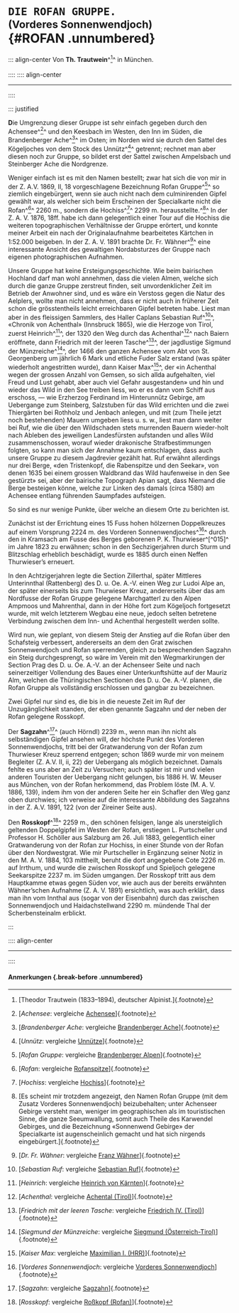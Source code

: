 # **`DIE ROFAN GRUPPE.`**<br /><small>(Vorderes Sonnenwendjoch)</small><br /> {#ROFAN .unnumbered}
::: align-center
Von **Th. Trautwein**^[^950]^  in  München.<br /><br />
::::
:::: align-center
****
::::

::: justified


**D**ie Umgrenzung dieser Gruppe ist sehr einfach gegeben durch den Achensee^[^951]^ und
den Keesbach im Westen, den Inn im Süden, die Brandenberger Ache^[^952]^ im
Osten; im Norden wird sie durch den Sattel des Kögeljoches von dem Stock des
Unnütz^[^954]^ getrennt; rechnet man aber diesen noch zur Gruppe, so bildet erst der
Sattel zwischen Ampelsbach und Steinberger Ache die Nordgrenze.

Weniger einfach ist es mit den Namen bestellt; zwar hat sich die von mir
in der Z. A.V. 1869, II, 18 vorgeschlagene Bezeichnung Rofan Gruppe^[^953]^ so ziemlich
eingebürgert, wenn sie auch nicht nach dem culminirenden Gipfel gewählt war, als
welcher sich beim Erscheinen der Specialkarte nicht die Rofan^[^955]^ 2260&nbsp;m.,
sondern die Hochiss^[^956]^ 2299&nbsp;m. herausstellte.^[^957]^ In der
Z. A. V. 1876, 18ff. habe ich dann gelegentlich einer Tour auf die Hochiss die weiteren
topographischen Verhältnisse der Gruppe erörtert, und konnte meiner Arbeit ein
nach der Originalaufnahme bearbeitetes Kärtchen in 1:52.000 beigeben. In der
Z. A. V. 1891 brachte Dr. Fr. Wähner^[^958]^ eine interessante Ansicht des gewaltigen
Nordabsturzes der Gruppe nach eigenen photographischen Aufnahmen.

Unsere Gruppe hat keine Ersteigungsgeschichte. Wie beim bairischen Hochland darf
man wohl annehmen, dass die vielen Almen, welche sich durch die
ganze Gruppe zerstreut finden, seit unvordenklicher Zeit im Betrieb der Anwohner
sind, und es wäre ein Verstoss gegen die Natur des Aelplers, wollte man nicht
annehmen, dass er nicht auch in früherer Zeit schon die grösstentheils leicht
erreichbaren Gipfel betreten habe. Liest man aber in des fleissigen Sammlers, des
Haller Caplans Sebastian Ruf^[^959]^, «Chronik von Achenthal» (Innsbruck 1865),
wie die Herzoge von Tirol, zuerst Heinrich^[^960]^, der 1320 den Weg durch das
Achenthal^[^961]^ nach Baiern eröffnete, dann Friedrich mit der leeren Tasche^[^967]^,
der  jagdlustige Sigmund der Münzreiche^[^962]^, der 1466 den ganzen Achensee
vom Abt von St. Georgenberg um jährlich 6 Mark und etliche Fuder Salz erstand
(was später wiederholt angestritten wurde), dann Kaiser Max^[^963]^, der
«in Achenthal wegen der grossen Anzahl von Gemsen, so sich allda aufgehalten,
viel Freud und Lust gehabt, aber auch viel Gefahr ausgestanden» und hin und wieder
das Wild in den See treiben liess, wo er es dann vom Schiff aus erschoss, — wie
Erzherzog Ferdinand im Hinterunnütz Gebirge, am Uebergange zum Steinberg,
Salzstuben für das Wild errichten und die zwei Thiergärten bei Rothholz und Jenbach
anlegen, und mit (zum Theile jetzt noch bestehenden) Mauern umgeben liess u. s. w.,
liest man dann weiter bei Ruf, wie die über den Wildschaden stets murrenden Bauern
wieder-holt nach Ableben des jeweiligen Landesfürsten aufstanden und alles Wild
zusammenschossen, worauf wieder drakonische Strafbestimmungen folgten, so kann
man sich der Annahme kaum entschlagen, dass auch unsere Gruppe zu diesem
Jagdrevier gezählt hat. Ruf erwähnt allerdings nur drei Berge, «den Tristenkopf,
die Rabenspitze und den Seekar», von denen 1635 bei einem grossen Waldbrand
das Wild haufenweise in den See gestürzt» sei, aber der bairische Topograph
Apian sagt, dass Niemand die Berge besteigen könne, welche zur Linken des
damals (circa 1580) am Achensee entlang führenden Saumpfades aufsteigen.

So sind es nur wenige Punkte, über welche an diesem Orte zu berichten ist.

Zunächst ist der Errichtung eines 15 Fuss hohen hölzernen Doppelkreuzes
auf einem Vorsprung 2224&nbsp;m. des Vorderen Sonnenwendjoches^[^964]^ durch
den in Kramsach am Fusse des Berges geborenen P. K. Thurwieser^[^015]^ im Jahre
1823 zu erwähnen; schon in den Sechzigerjahren durch Sturm und Blitzschlag erheblich
beschädigt, wurde es 1885 durch einen Neffen Thurwieser’s erneuert.

In den Achtzigerjahren legte die Section Zillerthal, später Mittleres Unterinnthal (Rattenberg)
des D. u. Oe. A.-V. einen Weg zur Ludoi Alpe an, der später einerseits bis zum
Thurwieser Kreuz, andererseits über das am Nordfusse der Rofan Gruppe gelegene
Marchgatterl zu den Alpen Ampmoos und Mahrenthal, dann in der Höhe fort zum
Kögeljoch fortgesetzt wurde, mit welch letzterem Wegbau eine neue, jedoch selten
betretene Verbindung zwischen dem Inn- und Achenthal hergestellt werden sollte.

Wird nun, wie geplant, von diesem Steig der Anstieg auf die Rofan über
den Schafsteig verbessert, andererseits an dem den Grat zwischen Sonnenwendjoch
und Rofan sperrenden, gleich zu besprechenden Sagzahn ein Steig durchgesprengt,
so wäre im Verein mit den Wegmarkirungen der Section Prag des D. u. Oe. A.-V.
an der Achenseer Seite und nach seinerzeitiger Vollendung des Baues einer
Unterkunftshütte auf der Mauriz Alm, welchen die Thüringischen Sectionen des D. u. Oe.
A.-V. planen, die Rofan Gruppe als vollständig erschlossen und gangbar zu bezeichnen.

Zwei Gipfel nur sind es, die bis in die neueste Zeit im Ruf der Unzugänglichkeit standen,
der eben genannte Sagzahn und der neben der Rofan gelegene Rosskopf.

Der **Sagzahn**^[^965]^ (auch Hörndl) 2239 m., wenn man ihn nicht als selbständigen
Gipfel ansehen will, der höchste Punkt des Vorderen Sonnenwendjochs, tritt bei
der Gratwanderung von der Rofan zum Thurwieser Kreuz sperrend entgegen;
schon 1869 wurde mir von meinem Begleiter (Z. A.V. II, ii, 22) der Uebergang als
möglich bezeichnet. Damals fehlte es uns aber an Zeit zu Versuchen; auch später
ist mir und vielen anderen Touristen der Uebergang nicht gelungen, bis 1886
H. W. Meuser aus München, von der Rofan herkommend, das Problem löste
(M. A. V. 1886, 139), indem ihm von der anderen Seite her ein Schafler den Weg
ganz oben durchwies; ich verweise auf die interessante Abbildung des Sagzahns
in der Z. A.V. 1891, 122 (von der Zireiner Seite aus).

Den **Rosskopf**^[^966]^ 2259 m., den schönen felsigen, lange als unersteiglich
geltenden Doppelgipfel im Westen der Rofan, erstiegen L. Purtscheller und Professor
H. Schöller aus Salzburg am 26. Juli 1883, gelegentlich einer Gratwanderung von
der Rofan zur Hochiss, in einer Stunde von der Rofan über den Nordwestgrat.
Wie mir Purtscheller in Ergänzung seiner Notiz in den M. A. V. 1884, 103
mittheilt, beruht die dort angegebene Cote 2226&nbsp;m. auf Irrthum, und wurde die
zwischen Rosskopf und Spieljoch gelegene Seekarspitze 2237&nbsp;m. im Süden
umgangen. Der Rosskopf tritt aus dem Hauptkamme etwas gegen Süden vor, wie
auch aus der bereits erwähnten Wähner’schen Aufnahme (Z. A. V. 1891) ersichtlich,
was auch erklärt, dass man ihn vom Innthal aus (sogar von der Eisenbahn) durch
das zwischen Sonnenwendjoch und Haidachstellwand 2290&nbsp;m. mündende Thal der
Scherbensteinalm erblickt.

:::

:::: align-center
****
::::

#### **Anmerkungen** {.break-before .unnumbered}

[^950]: [Theodor Trautwein (1833–1894), deutscher Alpinist.]{.footnote}

[^951]: [*Achensee*:  vergleiche [Achensee](https://de.wikipedia.org/wiki/Achensee)]{.footnote}

[^952]: [*Brandenberger Ache*:  vergleiche [Brandenberger Ache](https://de.wikipedia.org/wiki/Brandenberger_Ache)]{.footnote}

[^953]: [*Rofan Gruppe*:  vergleiche [Brandenberger Alpen](https://de.wikipedia.org/wiki/Brandenberger_Alpen)]{.footnote}

[^954]: [*Unnütz*:  vergleiche [Unnütze](https://de.wikipedia.org/wiki/Unn%C3%BCtze)]{.footnote}

[^955]: [*Rofan*:  vergleiche [Rofanspitze](https://de.wikipedia.org/wiki/Rofanspitze)]{.footnote}

[^956]: [*Hochiss*:  vergleiche [Hochiss](https://de.wikipedia.org/wiki/Hochiss)]{.footnote}

[^957]: [Es scheint mir trotzdem angezeigt, den Namen Rofan Gruppe (mit dem Zusatz Vorderes
Sonnenwendjoch) beizubehalten; unter Achenseer Gebirge versteht man, weniger im geographischen
als im touristischen Sinne, die ganze Seeumwallung, somit auch Theile des Karwendel Gebirges, und die
Bezeichnung «Sonnenwend Gebirge» der Specialkarte ist augenscheinlich gemacht und hat sich nirgends
eingebürgert.]{.footnote}

[^958]: [*Dr. Fr. Wähner*:  vergleiche [Franz Wähner](https://de.wikipedia.org/wiki/Franz_W%C3%A4hner)]{.footnote}

[^959]: [*Sebastian Ruf*:  vergleiche [Sebastian Ruf](https://de.wikipedia.org/wiki/Sebastian_Ruf)]{.footnote}

[^960]: [*Heinrich*:  vergleiche [Heinrich von Kärnten](https://de.wikipedia.org/wiki/Heinrich_von_K%C3%A4rnten)]{.footnote}

[^961]: [*Achenthal*:  vergleiche [Achental (Tirol)](https://de.wikipedia.org/wiki/Achental_(Tirol))]{.footnote}

[^967]: [*Friedrich mit der leeren Tasche*:  vergleiche [Friedrich IV. (Tirol)](https://de.wikipedia.org/wiki/Friedrich_IV._%28Tirol%29
)]{.footnote}

[^962]: [*Siegmund der Münzreiche*:  vergleiche [Siegmund (Österreich-Tirol)](https://de.wikipedia.org/wiki/Siegmund_%28%C3%96sterreich-Tirol%29)]{.footnote}

[^963]: [*Kaiser Max*:  vergleiche [Maximilian I. (HRR)](https://de.wikipedia.org/wiki/Maximilian_I._(HRR))]{.footnote}

[^964]: [*Vorderes Sonnenwendjoch*:  vergleiche [Vorderes Sonnenwendjoch](https://de.wikipedia.org/wiki/Vorderes_Sonnwendjoch)]{.footnote}

[^965]: [*Sagzahn*:  vergleiche [Sagzahn](https://de.wikipedia.org/wiki/Sagzahn)]{.footnote}

[^966]: [*Rosskopf*:  vergleiche [Roßkopf (Rofan)](https://de.wikipedia.org/wiki/Ro%C3%9Fkopf_(Rofan))]{.footnote}
